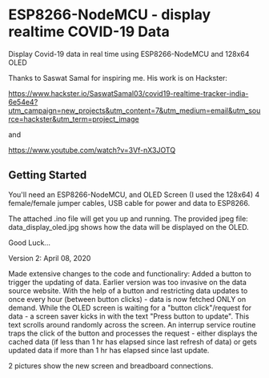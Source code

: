 # ESP8266-NodeMCU - display realtime COVID-19 Data
Display Covid-19 data in real time using ESP8266-NodeMCU and 128x64 OLED

Thanks to Saswat Samal for inspiring me. His work is on Hackster:

https://www.hackster.io/SaswatSamal03/covid19-realtime-tracker-india-6e54e4?utm_campaign=new_projects&utm_content=7&utm_medium=email&utm_source=hackster&utm_term=project_image

and

https://www.youtube.com/watch?v=3Vf-nX3JOTQ


## Getting Started
You'll need an ESP8266-NodeMCU, and OLED Screen (I used the 128x64) 4 female/female jumper cables, USB cable for power and data to ESP8266.

The attached .ino file will get you up and running. The provided jpeg file: data_display_oled.jpg shows how the data will be displayed on the OLED.

Good Luck...




Version 2: April 08, 2020

Made extensive changes to the code and functionaliry:
	Added a button to trigger the updating of data. Earlier version was too invasive on the data source website. With the help of a button and restricting data updates to once every hour (between button clicks) - data is now fetched ONLY on demand.
While the OLED screen is waiting for a "button click"/request for data - a screen saver kicks in with the text "Press button to update". This text scrolls around randomly across the screen.
An interrup service routine traps the click of the button and processes the request - either displays the cached data (if less than 1 hr has elapsed since last refresh of data) or gets updated data if more than 1 hr has elapsed since last update.

2 pictures show the new screen and breadboard connections.
